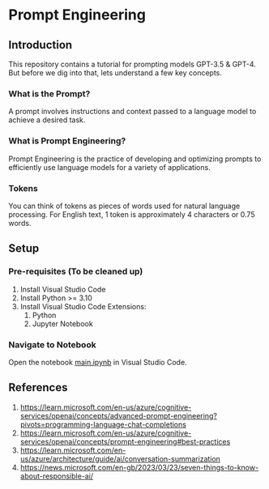 # Prompt Engineering 

## Introduction

This repository contains a tutorial for prompting models GPT-3.5 & GPT-4. But before we dig into that, lets understand a few key concepts.

### What is the Prompt?​

A prompt involves instructions and context passed to a language model to achieve a desired task.​

### What is Prompt Engineering?​

Prompt Engineering is the practice of developing and optimizing prompts to efficiently use language models for a variety of applications. 

### Tokens

You can think of tokens as pieces of words used for natural language processing. For English text, 1 token is approximately 4 characters or 0.75 words. 



## Setup 
### Pre-requisites (To be cleaned up)
1. Install Visual Studio Code
1. Install Python >= 3.10
1. Install Visual Studio Code Extensions:
    1. Python
    1. Jupyter Notebook

### Navigate to Notebook
Open the notebook [main.ipynb](main.ipynb) in Visual Studio Code.

## References
1. https://learn.microsoft.com/en-us/azure/cognitive-services/openai/concepts/advanced-prompt-engineering?pivots=programming-language-chat-completions
1. https://learn.microsoft.com/en-us/azure/cognitive-services/openai/concepts/prompt-engineering#best-practices
1. https://learn.microsoft.com/en-us/azure/architecture/guide/ai/conversation-summarization
1. https://news.microsoft.com/en-gb/2023/03/23/seven-things-to-know-about-responsible-ai/
